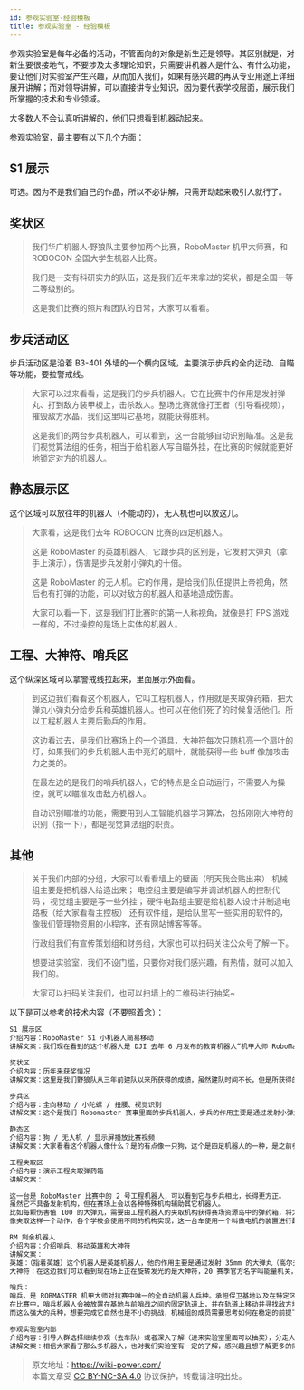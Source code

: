 ```yaml
---
id: 参观实验室-经验模板
title: 参观实验室 - 经验模板
---
```


参观实验室是每年必备的活动，不管面向的对象是新生还是领导。其区别就是，对新生要很接地气，不要涉及太多理论知识，只需要讲机器人是什么、有什么功能，要让他们对实验室产生兴趣，从而加入我们，如果有感兴趣的再从专业用途上详细展开讲解；而对领导讲解，可以直接讲专业知识，因为要代表学校层面，展示我们所掌握的技术和专业领域。

大多数人不会认真听讲解的，他们只想看到机器动起来。

参观实验室，最主要有以下几个方面：

## S1 展示

可选。因为不是我们自己的作品，所以不必讲解，只需开动起来吸引人就行了。

## 奖状区

> 我们华广机器人·野狼队主要参加两个比赛，RoboMaster 机甲大师赛，和 ROBOCON 全国大学生机器人比赛。
>
> 我们是一支有科研实力的队伍，这是我们近年来拿过的奖状，都是全国一等二等级别的。
>
> 这是我们比赛的照片和团队的日常，大家可以看看。

## 步兵活动区

步兵活动区是沿着 B3-401 外墙的一个横向区域，主要演示步兵的全向运动、自瞄等功能，要拉警戒线。

> 大家可以过来看看，这是我们的步兵机器人。它在比赛中的作用是发射弹丸、打到敌方装甲板上，击杀敌人。整场比赛就像打王者（引导看视频），摧毁敌方水晶，我们这里叫它基地，就能获得胜利。
>
> 这是我们的两台步兵机器人，可以看到，这一台能够自动识别瞄准。这是我们视觉算法组的任务，相当于给机器人写自瞄外挂，在比赛的时候就能更好地锁定对方的机器人。

## 静态展示区

这个区域可以放往年的机器人（不能动的），无人机也可以放这儿。

> 大家看，这是我们去年 ROBOCON 比赛的四足机器人。
>
> 这是 RoboMaster 的英雄机器人，它跟步兵的区别是，它发射大弹丸（拿手上演示），伤害是步兵发射小弹丸的十倍。
>
> 这是 RoboMaster 的无人机。它的作用，是给我们队伍提供上帝视角，然后也有打弹的功能，可以对敌方的机器人和基地造成伤害。
>
> 大家可以看一下，这是我们打比赛时的第一人称视角，就像是打 FPS 游戏一样的，不过操控的是场上实体的机器人。

## 工程、大神符、哨兵区

这个纵深区域可以拿警戒线拉起来，里面展示外面看。

> 到这边我们看看这个机器人，它叫工程机器人，作用就是夹取弹药箱，把大弹丸小弹丸分给步兵和英雄机器人。也可以在他们死了的时候复活他们。所以工程机器人主要后勤兵的作用。
>
> 这边看过去，是我们比赛场上的一个道具，大神符每次只随机亮一个扇叶的灯，如果我们的步兵机器人击中亮灯的扇叶，就能获得一些 buff 像加攻击力之类的。
>
> 在最左边的是我们的哨兵机器人，它的特点是全自动运行，不需要人为操控，就可以瞄准攻击敌方机器人。
>
> 自动识别瞄准的功能，需要用到人工智能机器学习算法，包括刚刚大神符的识别（指一下），都是视觉算法组的职责。

## 其他

> 关于我们内部的分组，大家可以看看墙上的壁画（明天我会贴出来）
> 机械组主要是把机器人给造出来；
> 电控组主要是编写并调试机器人的控制代码；
> 视觉组主要是写一些外挂；
> 硬件电路组主要是给机器人设计并制造电路板（给大家看看主控板）
> 还有软件组，是给队里写一些实用的软件的，像我们管理物资用的小程序，还有网站博客等等。
>
> 行政组我们有宣传策划组和财务组，大家也可以扫码关注公众号了解一下。
>
> 想要进实验室，我们不设门槛，只要你对我们感兴趣，有热情，就可以加入我们的。
>
> 大家可以扫码关注我们，也可以扫墙上的二维码进行抽奖~

以下是可以参考的技术内容（不要照着念）：

```markdown
S1 展示区
介绍内容：RoboMaster S1 小机器人简易移动
讲解文案：我们现在看到的这个机器人是 DJI 去年 6 月发布的教育机器人“机甲大师 RoboMasterS1“，相信大家都知道 Robomaster 机甲大师赛，S1 机器人就是源自于 Robomaster 赛事。DJI 基于这项赛事中的探索和积累，研发出 S1 并进行推广，让大家都能亲身体会到机器人的魅力。有兴趣的同学可以试着体验一下（手机 app 操控体验）

奖状区
介绍内容：历年来获奖情况
讲解文案：这里是我们野狼队从三年前建队以来所获得的成绩，虽然建队时间不长，但是所获得的成就大家有目共睹。这里一二三等奖都有，说明了我们队伍具有一定科研实力，也期待你们的加入能为我们注入更多新的能量。（对着奖状解说）

步兵区
介绍内容：全向移动 / 小陀螺 / 扭腰、视觉识别
讲解文案：这个是我们 Robomaster 赛事里面的步兵机器人，步兵的作用主要是通过发射小弹丸攻击敌方机器人，这个枪口就是发射小弹丸的地方（指着位置）。步兵具有高灵活度，是所有机器人中灵敏度最高的一个。他可以进行全方位的移动，现在看它来表演一个”小陀螺旋转“和扭腰……（演示）除此之外，步兵机器人还可以进行视觉识别，比如说自瞄，通俗来说就是能够自动瞄准某个物体而跟着他移动。

静态区
介绍内容：狗 / 无人机 / 显示屏播放比赛视频
讲解文案：大家看看这个机器人像什么？是的有点像一只狗，这个是四足机器人的一种，是之前参加 robocon 赛事的参赛机器人。还有这个是 空中机器人，他也是机器人的一种。大家看了那么多机器人，是不是对机器人的形态认知又刷新了呢？这些机器人的功能，大家可以看看我们的比赛视频。

工程夹取区
介绍内容：演示工程夹取弹药箱
讲解文案：

这一台是 RoboMaster 比赛中的 2 号工程机器人，可以看到它与步兵相比，长得更方正。
虽然它不具备发射机构，但在赛场上会以各种特殊机构辅助其它机器人。
比如每颗伤害值 100 的大弹丸，需要由工程机器人的夹取机构获得赛场资源岛中的弹药箱，将大弹丸收集起来后，补给给英雄机器人。当我方的步兵机器人及其它地面机器人被伤害至战亡后，往往会停留在场地中央，这时工程机器人可以使用它的救援机构将步兵机器人拖回至我方的补给区进行复活。
像夹取这样一个动作，各个学校会使用不同的机构实现，这一台车使用一个叫做电机的装置进行翻转取弹的夹爪，以及一个气缸的执行元件实现夹紧弹药箱的动作。

RM 剩余机器人
介绍内容：介绍哨兵、移动英雄和大神符
讲解文案：
英雄：（指着英雄）这个机器人是英雄机器人，他的作用主要是通过发射 35mm 的大弹丸（高尔夫球实物）攻击敌方机器人，这个枪口就是发射大弹丸的地方（指着位置），其和步兵机器人类似，但相比之下英雄机器人会比步兵机器人具有更高的伤害，同时血量也会略高于步兵，但灵活性以及射速都低于步兵机器人。如果把步兵看做能持续输出血量少的游击兵，那么英雄机器人就是既有爆发杀伤能力，又有一定坦度的战士，在比赛上经常和步兵机器人一起组织进攻。
大神符：在这边我们可以看到现在场上正在旋转发光的是大神符，20 赛季官方名字叫能量机关，由于大神符高难度的激活方式和过往赛季的名称，仍有多数 RM 参赛者称它为大神符。大神符在比赛中提供高额增益效果，需要我方步兵机器人通过特定方式激活大神符，直接提升步兵英雄攻击力和防御力。在比赛场中先激活大神符的一方往往拥有着巨大的优势，是拿下比赛胜利的重要因素（吹水的，觉得不合适可以改）。而激活大神符所需的关键算法，由我们视觉算法组成员负责，需要扎实的数学线代概率伦知识功底，对大神符或者是数学逻辑感兴趣的同学，可以扫描这边二维码观看视觉算法组教程，了解报名我们视觉算法组，谢谢大家！！接下来请大家继续往下参观，

哨兵：
哨兵，是 ROBMASTER 机甲大师对抗赛中唯一的全自动机器人兵种。承担保卫基地以及在特定区域能掩护己方队友的职能。
在比赛中，哨兵机器人会被放置在基地与前哨战之间的固定轨道上，并在轨道上移动并寻找敌方地面机器人进行歼灭。尽管哨兵并没有配置操作手，但规则赋予了它比赛之中最高之一的血量与载弹量。同时区别与其他机器人，装备了双枪管，使哨兵拥有无与伦比的火力，成为了赛场上不可小觑的一股力量。而往届赛场上哨兵的数次拿下全场 MVP 的记录也在印证了这一点。作为比赛中体积最小最轻的机器人，却也是赛场上强有力的生力军。
而这么强大的兵种，想要完成它自然也是不小的挑战，机械组的成员需要思考如何在稳定的前提下将相当多的系统整合到那么小的体积内让它们工作时各司其职，互不干涉：电控组的成员则需要为其规划最优的运动方案，让它在那方寸的轨道上游走自如；视觉组的各位则要为它设计自动瞄准程序，让它在无人操作的情况下也能百发百中。那么，你想来挑战这项艰巨又充满乐趣的项目吗？

参观实验室内部
介绍内容：引导人群选择继续参观（去车队）或者深入了解（进来实验室里面可以抽奖），分走人群
讲解文案：相信大家看了那么多机器人，也对我们实验室有一定的了解，感兴趣且想了解更多的同学可以进入实验室参与抽奖活动，或者参观下一个队伍。
```

> 原文地址：<https://wiki-power.com/>  
> 本篇文章受 [CC BY-NC-SA 4.0](https://creativecommons.org/licenses/by/4.0/deed.zh) 协议保护，转载请注明出处。
